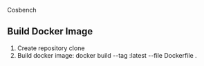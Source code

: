 Cosbench



## Build Docker Image

1. Create repository clone
2. Build docker image: docker build --tag <repo>:latest --file Dockerfile .
